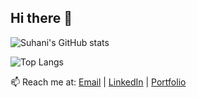## Hi there 👋
![Suhani's GitHub stats](https://github-readme-stats.vercel.app/api?username=suhanisurya17&show_icons=true&count_private=true)

![Top Langs](https://github-readme-stats.vercel.app/api/top-langs/?username=suhanisurya17&layout=compact)

📫 Reach me at: [Email](mailto:ssurya@uwaterloo.ca) | [LinkedIn](https://linkedin.com/in/suhani-surya) | [Portfolio](https://yourportfolio.com)


<!--
**suhanisurya17/suhanisurya17** is a ✨ _special_ ✨ repository because its `README.md` (this file) appears on your GitHub profile.

Here are some ideas to get you started:

- 🔭 I’m currently working on ...
- 🌱 I’m currently learning ...
- 👯 I’m looking to collaborate on ...
- 🤔 I’m looking for help with ...
- 💬 Ask me about ...
- 📫 How to reach me: ...
- 😄 Pronouns: ...
- ⚡ Fun fact: ...
-->
